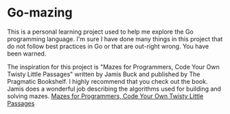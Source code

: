 # Go-mazing

This is a personal learning project used to help me explore the Go programming language.  I'm sure I have done many 
things in this project that do not follow best practices in Go or that are out-right wrong.  You have been warned.

The inspiration for this project is "Mazes for Programmers, Code Your Own Twisty Little Passages" written by Jamis
Buck and published by The Pragmatic Bookshelf.  I highly recommend that you check out the book.  Jamis does a
wonderful job describing the algorithms used for building and solving mazes.
[Mazes for Programmers, Code Your Own Twisty Little Passages](https://pragprog.com/book/jbmaze/mazes-for-programmers)
